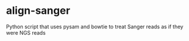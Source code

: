 align-sanger
============

Python script that uses pysam and bowtie to treat Sanger reads as if they were NGS reads
